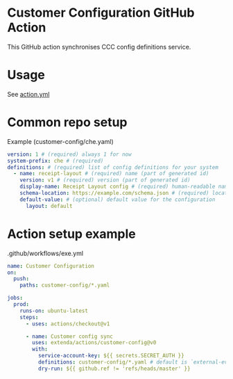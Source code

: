 # Customer Configuration GitHub Action

This GitHub action synchronises CCC config definitions service.
# Usage

See [action.yml](action.yml)

# Common repo setup

Example (customer-config/che.yaml)
```yaml
version: 1 # (required) always 1 for now
system-prefix: che # (required)
definitions: # (required) list of config definitions for your system
  - name: receipt-layout # (required) name (part of generated id)
    version: v1 # (required) version (part of generated id)
    display-name: Receipt Layout config # (required) human-readable name for the configuration
    schema-location: https://example.com/schema.json # (required) location of the JSON schema
    default-value: # (optional) default value for the configuration
      layout: default
```

# Action setup example

.github/workflows/exe.yml
```yaml
name: Customer Configuration
on:
  push:
    paths: customer-config/*.yaml

jobs:
  prod:
    runs-on: ubuntu-latest
    steps:
      - uses: actions/checkout@v1

      - name: Customer config sync
        uses: extenda/actions/customer-config@v0
        with:
          service-account-key: ${{ secrets.SECRET_AUTH }}
          definitions: customer-config/*.yaml # default is `external-events/*.yaml`
          dry-run: ${{ github.ref != 'refs/heads/master' }}
```

